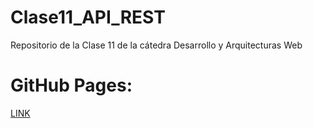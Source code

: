 # Clase11_API_REST
Repositorio de la Clase 11 de la cátedra Desarrollo y Arquitecturas Web

# GitHub Pages:

[LINK](https://uai-isi-gfr.github.io/Clase11_API_REST/)
